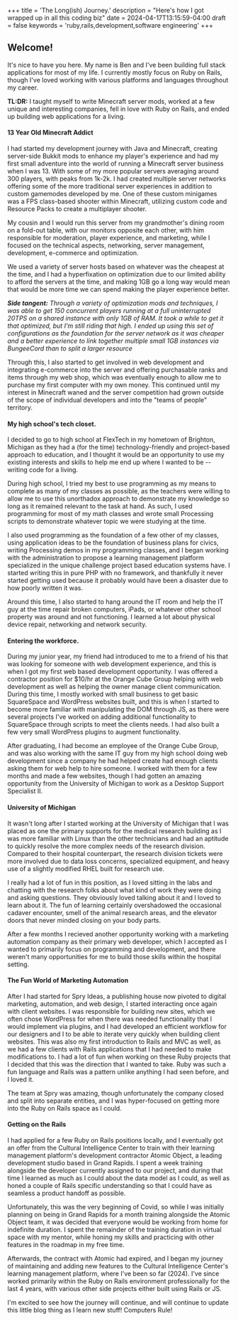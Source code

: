 +++
title = 'The Long(ish) Journey.'
description = "Here's how I got wrapped up in all this coding biz"
date = 2024-04-17T13:15:59-04:00
draft = false
keywords = 'ruby,rails,development,software engineering'
+++

## Welcome!

It's nice to have you here. My name is Ben and I've been building full stack applications for most of my life. I currently mostly focus on Ruby on Rails, though I've loved working with various platforms and languages throughout my career. 

**TL:DR:** I taught myself to write Minecraft server mods, worked at a few unique and interesting companies, fell in love with Ruby on Rails, and ended up building web applications for a living.


#### 13 Year Old Minecraft Addict
I had started my development journey with Java and Minecraft, creating server-side Bukkit mods to enhance my player's experience and had my first small adventure into the world of running a Minecraft server business when I was 13. With some of my more popular servers averaging around 300 players, with peaks from 1k-2k. I had created multiple server networks offering some of the more traditional server experiences in addition to custom gamemodes developed by me. One of these custom minigames was a FPS class-based shooter within Minecraft, utilizing custom code and Resource Packs to create a multiplayer shooter.

My cousin and I would run this server from my grandmother's dining room on a fold-out table, with our monitors opposite each other, with him responsible for moderation, player experience, and marketing, while I focused on the technical aspects, networking, server management, development, e-commerce and optimization.

We used a variety of server hosts based on whatever was the cheapest at the time, and I had a hyperfixation on optimization due to our limited ability to afford the servers at the time, and making 1GB go a long way would mean that would be more time we can spend making the player experience better.

*__Side tangent:__ Through a variety of optimization mods and techniques, I was able to get 150 concurrent players running at a full uninterrupted 20TPS on a shared instance with only 1GB of RAM. It took a while to get it that optimized, but I'm still riding that high. I ended up using this set of configurations as the foundation for the server network as it was cheaper and a better experience to link together multiple small 1GB instances via BungeeCord than to split a larger resource*

Through this, I also started to get involved in web development and integrating e-commerce into the server and offering purchasable ranks and items through my web shop, which was eventually enough to allow me to purchase my first computer with my own money. This continued until my interest in Minecraft waned and the server competition had grown outside of the scope of individual developers and into the "teams of people" territory.

#### My high school's tech closet.
I decided to go to high school at FlexTech in my hometown of Brighton, Michigan as they had a (for the time) technology-friendly and project-based approach to education, and I thought it would be an opportunity to use my existing interests and skills to help me end up where I wanted to be -- writing code for a living.

During high school, I tried my best to use programming as my means to complete as many of my classes as possible, as the teachers were willing to allow me to use this unorthadox approach to demonstrate my knowledge so long as it remained relevant to the task at hand. As such, I used programming for most of my math classes and wrote small Processing scripts to demonstrate whatever topic we were studying at the time. 

I also used programming as the foundation of a few other of my classes, using application ideas to be the foundation of business plans for civics, writing Processing demos in my programming classes, and I began working with the administration to propose a learning management platform specialized in the unique challenge project based education systems have. I started writing this in pure PHP with no framework, and thankfully it never started getting used because it probably would have been a disaster due to how poorly written it was.

Around this time, I also started to hang around the IT room and help the IT guy at the time repair broken computers, iPads, or whatever other school property was around and not functioning. I learned a lot about physical device repair, networking and network security.

#### Entering the workforce.
During my junior year, my friend had introduced to me to a friend of his that was looking for someone with web development experience, and this is when I got my first web based development opportunity. I was offered a contractor position for $10/hr at the Orange Cube Group helping with web development as well as helping the owner manage client communication. During this time, I mostly worked with small business to get basic SquareSpace and WordPress websites built, and this is when I started to become more familiar with manipulating the DOM through JS, as there were several projects I've worked on adding additional functionality to SquareSpace through scripts to meet the clients needs. I had also built a few very small WordPress plugins to augment functionality.

After graduating, I had become an employee of the Orange Cube Group, and was also working with the same IT guy from my high school doing web development since a company he had helped create had enough clients asking them for web help to hire someone. I worked with them for a few months and made a few websites, though I had gotten an amazing opportunity from the University of Michigan to work as a Desktop Support Specialist II.

#### University of Michigan
It wasn't long after I started working at the University of Michigan that I was placed as one the primary supports for the medical research building as I was more familiar with Linux than the other technicians and had an aptitude to quickly resolve the more complex needs of the research division. Compared to their hospital counterpart, the research division tickets were more involved due to data loss concerns, specialized equipment, and heavy use of a slightly modified RHEL built for research use.

I really had a lot of fun in this position, as I loved sitting in the labs and chatting with the research folks about what kind of work they were doing and asking questions. They obviously loved talking about it and I loved to learn about it. The fun of learning certainly overshadowed the occasional cadaver encounter, smell of the animal research areas, and the elevator doors that never minded closing on your body parts.

After a few months I recieved another opportunity working with a marketing automation company as their primary web developer, which I accepted as I wanted to primarily focus on programming and development, and there weren't many opportunities for me to build those skills within the hospital setting.

#### The Fun World of Marketing Automation
After I had started for Spry Ideas, a publishing house now pivoted to digital marketing, automation, and web design, I started interacting once again with client websites. I was responsible for building new sites, which we often chose WordPress for when there was needed functionality that I would implement via plugins, and I had developed an efficient workflow for our designers and I to be able to iterate very quickly when building client websites. This was also my first introduction to Rails and MVC as well, as we had a few clients with Rails applications that I had needed to make modifications to. I had a lot of fun when working on these Ruby projects that I decided that this was the direction that I wanted to take. Ruby was such a fun language and Rails was a pattern unlike anything I had seen before, and I loved it.

The team at Spry was amazing, though unfortunately the company closed and split into separate entities, and I was hyper-focused on getting more into the Ruby on Rails space as I could.

#### Getting on the Rails
I had applied for a few Ruby on Rails positions locally, and I eventually got an offer from the Cultural Intelligence Center to train with their learning management platform's development contractor Atomic Object, a leading development studio based in Grand Rapids. I spent a week training alongside the developer currently assigned to our project, and during that time I learned as much as I could about the data model as I could, as well as honed a couple of Rails specific understanding so that I could have as seamless a product handoff as possible.

Unfortunately, this was the very beginning of Covid, so while I was initially planning on being in Grand Rapids for a month training alongside the Atomic Object team, it was decided that everyone would be working from home for indefinite duration. I spent the remainder of the training duration in virtual space with my mentor, while honing my skills and practicing with other features in the roadmap in my free time.

Afterwards, the contract with Atomic had expired, and I began my journey of maintaining and adding new features to the Cultural Intelligence Center's learning management platform, where I've been so far (2024). I've since worked primarily within the Ruby on Rails environment professionally for the last 4 years, with various other side projects either built using Rails or JS.

I'm excited to see how the journey will continue, and will continue to update this little blog thing as I learn new stuff! Computers Rule!